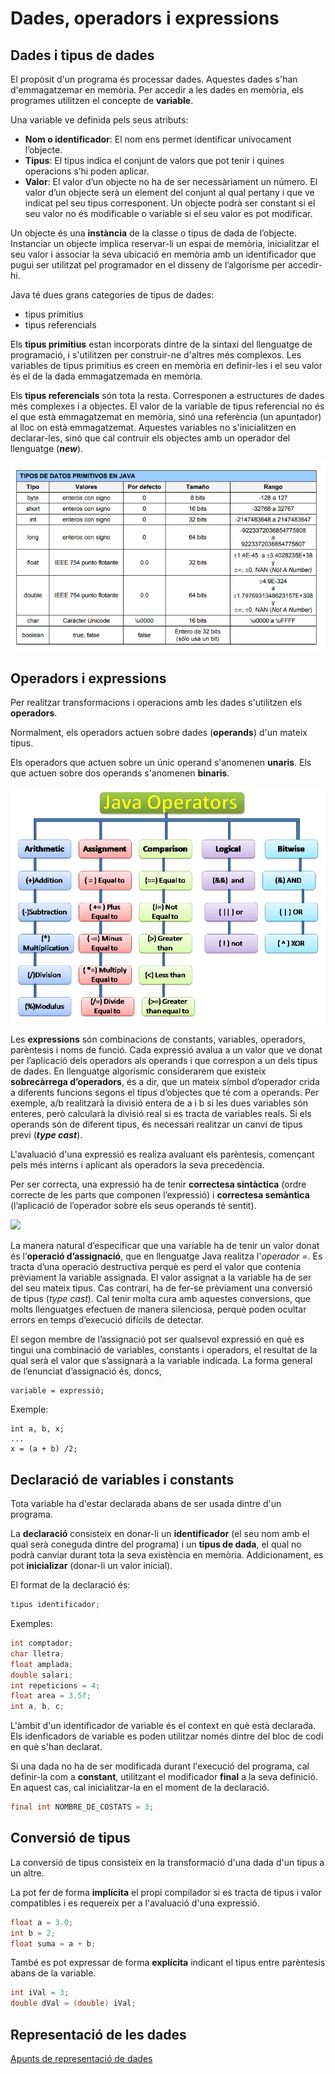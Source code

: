 # Dades, operadors i expressions

## Dades i tipus de dades

El propòsit d'un programa és processar dades. Aquestes dades s'han d'emmagatzemar en memòria. Per accedir a les dades en memòria, els programes utilitzen el concepte de **variable**.

Una variable ve definida pels seus atributs: 

  - **Nom o identificador**: El nom ens permet identificar unívocament l’objecte.
  - **Tipus**: El tipus indica el conjunt de valors que pot tenir i quines operacions s’hi poden aplicar.
  - **Valor**: El valor d’un objecte no ha de ser necessàriament un número. El valor d’un objecte serà un element del conjunt al qual pertany i que ve indicat pel seu tipus corresponent. Un objecte podrà ser constant si el seu valor no és modificable o variable si el seu valor es pot modificar. 

Un objecte és una **instància** de la classe o tipus de dada de l’objecte. Instanciar un objecte implica reservar-li un espai de memòria, inicialitzar el seu valor i associar la seva ubicació en memòria amb un identificador que pugui ser utilitzat pel programador en el disseny de l’algorisme per accedir-hi.

Java té dues grans categories de tipus de dades:

- tipus primitius
- tipus referencials

Els **tipus primitius** estan incorporats dintre de la sintaxi del llenguatge de programació, i s'utilitzen per construir-ne d'altres més complexos. Les variables de tipus primitius es creen en memòria en definir-les i el seu valor és el de la dada emmagatzemada en memòria.

Els **tipus referencials** són tota la resta. Corresponen a estructures de dades més complexes i a objectes. El valor de la variable de tipus referencial no és el que està emmagatzemat en memòria, sinó una referència (un apuntador) al lloc on està emmagatzemat. Aquestes variables no s'inicialitzen en declarar-les, sinó que cal contruir els objectes amb un operador del llenguatge (***new***).

![](assets/1.1/tipos_datos_java.png)

## Operadors i expressions

Per realitzar transformacions i operacions amb les dades s'utilitzen els **operadors**.

Normalment, els operadors actuen sobre dades (**operands**) d'un mateix tipus.

Els operadors que actuen sobre un únic operand s'anomenen **unaris**. Els que actuen sobre dos operands s'anomenen **binaris**.

![](assets/1.1/java_operators.png)

Les **expressions** són combinacions de constants, variables, operadors, parèntesis i noms de funció. Cada expressió avalua a un valor que ve donat per l’aplicació dels operadors als operands i que correspon a un dels tipus de dades. En llenguatge algorísmic considerarem que existeix **sobrecàrrega d’operadors**, és a dir, que un mateix símbol d’operador crida a diferents funcions segons el tipus d’objectes que té com a operands. Per exemple, a/b realitzarà la divisió entera de a i b si les dues variables són enteres, però calcularà la divisió real si es tracta de variables reals. Si els operands són de diferent tipus, és necessari realitzar un canvi de tipus previ (***type cast***).

L'avaluació d'una expressió es realiza avaluant els parèntesis, començant pels més interns i aplicant als operadors la seva precedència.

Per ser correcta, una expressió ha de tenir **correctesa sintàctica** (ordre correcte de les parts que componen l’expressió) i **correctesa semàntica** (l’aplicació de l’operador sobre els seus operands té sentit).

![](assets/1.1/java_operator_precedence.png)

La manera natural d’especificar que una variable ha de tenir un valor donat és l’**operació d’assignació**, que en llenguatge Java realitza l'*operador =*. Es tracta d’una operació destructiva perquè es perd el valor que contenia prèviament la variable assignada. El valor assignat a la variable ha de ser del seu mateix tipus. Cas contrari, ha de fer-se prèviament una conversió de tipus (*type cast*). Cal tenir molta cura amb aquestes conversions, que molts llenguatges efectuen de manera silenciosa, perquè poden ocultar errors en temps d’execució difícils de detectar.

El segon membre de l’assignació pot ser qualsevol expressió en què es tingui una combinació de variables, constants i operadors, el resultat de la qual serà el valor que s’assignarà a la variable indicada. La forma general de l’enunciat d’assignació és, doncs,
```
variable = expressió;
```

Exemple:
```
int a, b, x;
...
x = (a + b) /2;
```

## Declaració de variables i constants

Tota variable ha d'estar declarada abans de ser usada dintre d'un programa.

La **declaració** consisteix en donar-li un **identificador** (el seu nom amb el qual serà coneguda dintre del programa) i un **tipus de dada**, el qual no podrà canviar durant tota la seva existència en memòria. Addicionament, es pot **inicializar** (donar-li un valor inicial).

El format de la declaració és:

```java
tipus identificador;
```

Exemples:

```java
int comptador;
char lletra;
float amplada;
double salari;
int repeticions = 4;
float area = 3.5f;
int a, b, c;
```

L'àmbit d'un identificador de variable és el context en què està declarada. Els idenficadors de variable es poden utilitzar només dintre del bloc de codi en què s'han declarat.

Si una dada no ha de ser modificada durant l'execució del programa, cal definir-la com a **constant**, utilitzant el modificador **final** a la seva definició. En aquest cas, cal inicialitzar-la en el moment de la declaració.

```java
final int NOMBRE_DE_COSTATS = 3;
```

## Conversió de tipus

La conversió de tipus consisteix en la transformació d'una dada d'un tipus a un altre.

La pot fer de forma **implícita** el propi compilador si es tracta de tipus i valor compatibles i es requereix per a l'avaluació d'una expressió.

```java
float a = 3.0;
int b = 2;
float suma = a + b;
```

També es pot expressar de forma **explícita** indicant el tipus entre parèntesis abans de la variable.

```java
int iVal = 3;
double dVal = (double) iVal;
```
## Representació de les dades

[Apunts de representació de dades](assets/1.1/dam-m03-uf1-representacio_dades.pdf)
